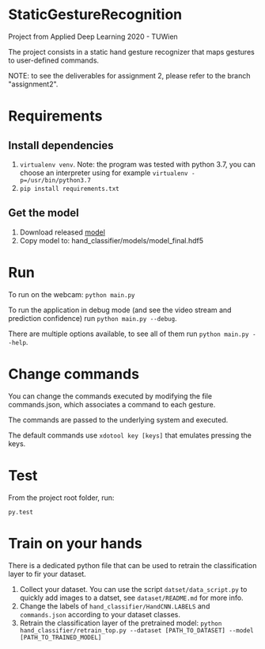 # StaticGestureRecognition
Project from Applied Deep Learning 2020 - TUWien

The project consists in a static hand gesture recognizer that maps gestures to user-defined commands.

NOTE: to see the deliverables for assignment 2, please refer to the branch "assignment2".

# Requirements

## Install dependencies
1. `virtualenv venv`. Note: the program was tested with python 3.7, you can choose an interpreter using for example `virtualenv -p=/usr/bin/python3.7`
2. `pip install requirements.txt`

## Get the model
1. Download released [model](https://github.com/lucamoroz/StaticGestureRecognition/releases/download/0.9/model_final.hdf5)
2. Copy model to: hand_classifier/models/model_final.hdf5

# Run
To run on the webcam:
`python main.py`

To run the application in debug mode (and see the video stream and prediction confidence) run `python main.py --debug`.

There are multiple options available, to see all of them run `python main.py --help`. 

# Change commands
You can change the commands executed by modifying the file commands.json, which associates a command to each gesture.

The commands are passed to the underlying system and executed.

The default commands use `xdotool key [keys]` that emulates pressing the keys.

# Test
From the project root folder, run:

`py.test`

# Train on your hands
There is a dedicated python file that can be used to retrain the classification layer to fir your dataset.

1. Collect your dataset. You can use the script `datset/data_script.py` to quickly add images to a datset, see `dataset/README.md` for more info.
2. Change the labels of `hand_classifier/HandCNN.LABELS` and `commands.json` according to your dataset classes.
3. Retrain the classification layer of the pretrained model: `python hand_classifier/retrain_top.py --dataset [PATH_TO_DATASET] --model [PATH_TO_TRAINED_MODEL]` 
